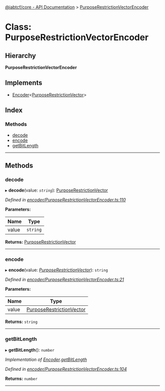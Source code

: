 [@iabtcf/core - API Documentation](../README.md) > [PurposeRestrictionVectorEncoder](../classes/purposerestrictionvectorencoder.md)

# Class: PurposeRestrictionVectorEncoder

## Hierarchy

**PurposeRestrictionVectorEncoder**

## Implements

* [Encoder](../interfaces/encoder.md)<[PurposeRestrictionVector](purposerestrictionvector.md)>

## Index

### Methods

* [decode](purposerestrictionvectorencoder.md#decode)
* [encode](purposerestrictionvectorencoder.md#encode)
* [getBitLength](purposerestrictionvectorencoder.md#getbitlength)

---

## Methods

<a id="decode"></a>

###  decode

▸ **decode**(value: *`string`*): [PurposeRestrictionVector](purposerestrictionvector.md)

*Defined in [encoder/PurposeRestrictionVectorEncoder.ts:110](https://github.com/chrispaterson/iabtcf-es/blob/2c7676b/modules/core/src/encoder/PurposeRestrictionVectorEncoder.ts#L110)*

**Parameters:**

| Name | Type |
| ------ | ------ |
| value | `string` |

**Returns:** [PurposeRestrictionVector](purposerestrictionvector.md)

___
<a id="encode"></a>

###  encode

▸ **encode**(value: *[PurposeRestrictionVector](purposerestrictionvector.md)*): `string`

*Defined in [encoder/PurposeRestrictionVectorEncoder.ts:21](https://github.com/chrispaterson/iabtcf-es/blob/2c7676b/modules/core/src/encoder/PurposeRestrictionVectorEncoder.ts#L21)*

**Parameters:**

| Name | Type |
| ------ | ------ |
| value | [PurposeRestrictionVector](purposerestrictionvector.md) |

**Returns:** `string`

___
<a id="getbitlength"></a>

###  getBitLength

▸ **getBitLength**(): `number`

*Implementation of [Encoder](../interfaces/encoder.md).[getBitLength](../interfaces/encoder.md#getbitlength)*

*Defined in [encoder/PurposeRestrictionVectorEncoder.ts:104](https://github.com/chrispaterson/iabtcf-es/blob/2c7676b/modules/core/src/encoder/PurposeRestrictionVectorEncoder.ts#L104)*

**Returns:** `number`

___

